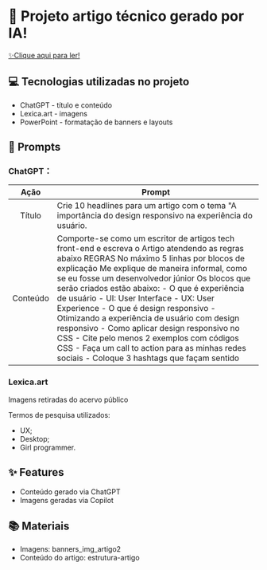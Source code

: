 # 📖 Projeto artigo técnico gerado por IA!

<a href="https://web.dio.me/articles/o-papel-do-design-responsivo-na-otimizacao-da-experiencia-do-usuario?back=%2Farticles&open-modal=true&page=1&order=oldest">✨Clique aqui para ler!</a>

## 💻 Tecnologias utilizadas no projeto
* ChatGPT - título e conteúdo
* Lexica.art - imagens
* PowerPoint - formatação de banners e layouts

## 🧠 Prompts

### ChatGPT：

| Ação | Prompt |
|:----:| --------------------------------------------------------------------------------------------------------------------------------------------------------------------------------------------------------------------------------------------------------------------- |
| Título | Crie 10 headlines para um artigo com o tema "A importância do design responsivo na experiência do usuário. |
| Conteúdo | Comporte-se como um escritor de artigos tech front-end e escreva o Artigo atendendo as regras abaixo REGRAS No máximo 5 linhas por blocos de explicação Me explique de maneira informal, como se eu fosse um desenvolvedor júnior Os blocos que serão criados estão abaixo: - O que é experiência de usuário - UI: User Interface - UX: User Experience - O que é design responsivo - Otimizando a experiência de usuário com design responsivo - Como aplicar design responsivo no CSS - Cite pelo menos 2 exemplos com códigos CSS - Faça um call to action para as minhas redes sociais - Coloque 3 hashtags que façam sentido |


### Lexica.art

Imagens retiradas do acervo público

Termos de pesquisa utilizados:
- UX;
- Desktop;
- Girl programmer.

## ✨ Features
* Conteúdo gerado via ChatGPT
* Imagens geradas via Copilot

## 📚 Materiais
* Imagens: banners_img_artigo2
* Conteúdo do artigo: estrutura-artigo
